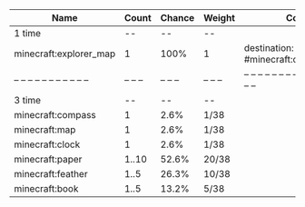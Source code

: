 | Name                   | Count | Chance | Weight | Comment                                  |
| ---------------------- | ----- | ------ | ------ | ---------------------------------------- |
| 1 time                 |    -- |     -- |     -- |                                          |
| minecraft:explorer_map |     1 |   100% |      1 | destination: #minecraft:on_treasure_maps |
| – – – – – – – – – – –  | – – – | – – –  | – – –  | – – – – – – – – – – – – – – – – – – – –  |
| 3 time                 |    -- |     -- |     -- |                                          |
| minecraft:compass      |     1 |   2.6% |   1/38 |                                          |
| minecraft:map          |     1 |   2.6% |   1/38 |                                          |
| minecraft:clock        |     1 |   2.6% |   1/38 |                                          |
| minecraft:paper        | 1..10 |  52.6% |  20/38 |                                          |
| minecraft:feather      |  1..5 |  26.3% |  10/38 |                                          |
| minecraft:book         |  1..5 |  13.2% |   5/38 |                                          |